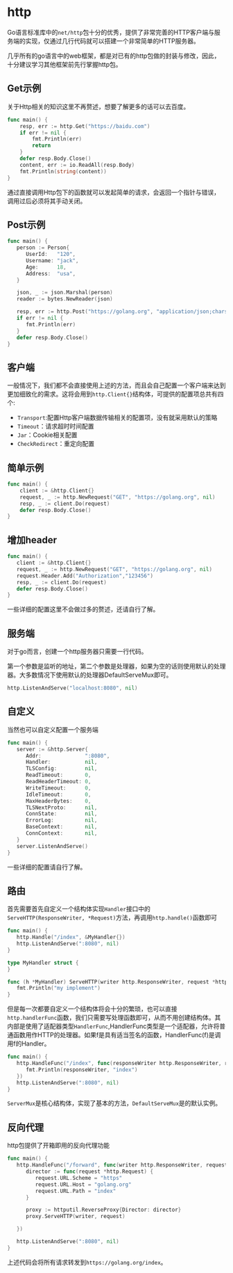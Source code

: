 # http

Go语言标准库中的`net/http`包十分的优秀，提供了非常完善的HTTP客户端与服务端的实现，仅通过几行代码就可以搭建一个非常简单的HTTP服务器。

几乎所有的go语言中的web框架，都是对已有的http包做的封装与修改，因此，十分建议学习其他框架前先行掌握http包。



## Get示例

关于Http相关的知识这里不再赘述，想要了解更多的话可以去百度。

```go
func main() {
	resp, err := http.Get("https://baidu.com")
	if err != nil {
		fmt.Println(err)
		return
	}
	defer resp.Body.Close()
	content, err := io.ReadAll(resp.Body)
	fmt.Println(string(content))
}
```

通过直接调用Http包下的函数就可以发起简单的请求，会返回一个指针与错误，调用过后必须将其手动关闭。



## Post示例

```go
func main() {
   person := Person{
      UserId:   "120",
      Username: "jack",
      Age:      18,
      Address:  "usa",
   }

   json, _ := json.Marshal(person)
   reader := bytes.NewReader(json)

   resp, err := http.Post("https://golang.org", "application/json;charset=utf-8", reader)
   if err != nil {
      fmt.Println(err)
   }
   defer resp.Body.Close()
}
```



## 客户端

一般情况下，我们都不会直接使用上述的方法，而且会自己配置一个客户端来达到更加细致化的需求。这将会用到`http.Client{}`结构体，可提供的配置项总共有四个:

- `Transport`:配置Http客户端数据传输相关的配置项，没有就采用默认的策略
- `Timeout`：请求超时时间配置
- `Jar`：Cookie相关配置
- `CheckRedirect`：重定向配置



## **简单示例**

```go
func main() {
	client := &http.Client{}
	request, _ := http.NewRequest("GET", "https://golang.org", nil)
	resp, _ := client.Do(request)
	defer resp.Body.Close()
}
```



## **增加header**

```go
func main() {
   client := &http.Client{}
   request, _ := http.NewRequest("GET", "https://golang.org", nil)
   request.Header.Add("Authorization","123456")
   resp, _ := client.Do(request)
   defer resp.Body.Close()
}
```

一些详细的配置这里不会做过多的赘述，还请自行了解。



## 服务端

对于go而言，创建一个http服务器只需要一行代码。

第一个参数是监听的地址，第二个参数是处理器，如果为空的话则使用默认的处理器。大多数情况下使用默认的处理器DefaultServeMux即可。

```go
http.ListenAndServe("localhost:8080", nil)
```



## **自定义**

当然也可以自定义配置一个服务端

```go
func main() {
   server := &http.Server{
      Addr:              ":8080",
      Handler:           nil,
      TLSConfig:         nil,
      ReadTimeout:       0,
      ReadHeaderTimeout: 0,
      WriteTimeout:      0,
      IdleTimeout:       0,
      MaxHeaderBytes:    0,
      TLSNextProto:      nil,
      ConnState:         nil,
      ErrorLog:          nil,
      BaseContext:       nil,
      ConnContext:       nil,
   }
   server.ListenAndServe()
}
```

一些详细的配置请自行了解。



## **路由**

首先需要首先自定义一个结构体实现`Handler`接口中的`ServeHTTP(ResponseWriter, *Request)`方法，再调用`http.handle()`函数即可

```go
func main() {
   http.Handle("/index", &MyHandler{})
   http.ListenAndServe(":8080", nil)
}

type MyHandler struct {
}

func (h *MyHandler) ServeHTTP(writer http.ResponseWriter, request *http.Request) {
   fmt.Println("my implement")
}
```

但是每一次都要自定义一个结构体将会十分的繁琐，也可以直接`http.handlerFunc`函数，我们只需要写处理函数即可，从而不用创建结构体。其内部是使用了适配器类型`HandlerFunc`,HandlerFunc类型是一个适配器，允许将普通函数用作HTTP的处理器。如果f是具有适当签名的函数，HandlerFunc(f)是调用f的Handler。

```go
func main() {
   http.HandleFunc("/index", func(responseWriter http.ResponseWriter, request *http.Request) {
      fmt.Println(responseWriter, "index")
   })
   http.ListenAndServe(":8080", nil)
}
```

`ServerMux`是核心结构体，实现了基本的方法，`DefaultServeMux`是的默认实例。



## **反向代理**

http包提供了开箱即用的反向代理功能

```go
func main() {
   http.HandleFunc("/forward", func(writer http.ResponseWriter, request *http.Request) {
      director := func(request *http.Request) {
         request.URL.Scheme = "https"
         request.URL.Host = "golang.org"
         request.URL.Path = "index"
      }

      proxy := httputil.ReverseProxy{Director: director}
      proxy.ServeHTTP(writer, request)

   })

   http.ListenAndServe(":8080", nil)
}
```

上述代码会将所有请求转发到`https://golang.org/index`。